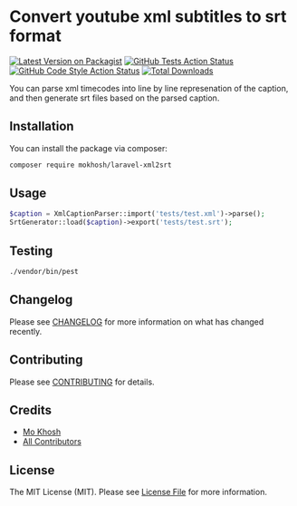 # Convert youtube xml subtitles to srt format

[![Latest Version on Packagist](https://img.shields.io/packagist/v/mokhosh/laravel-xml2srt.svg?style=flat-square)](https://packagist.org/packages/mokhosh/laravel-xml2srt)
[![GitHub Tests Action Status](https://img.shields.io/github/actions/workflow/status/mokhosh/laravel-xml2srt/run-tests.yml?branch=main&label=tests&style=flat-square)](https://github.com/mokhosh/laravel-xml2srt/actions?query=workflow%3Arun-tests+branch%3Amain)
[![GitHub Code Style Action Status](https://img.shields.io/github/actions/workflow/status/mokhosh/laravel-xml2srt/fix-php-code-style-issues.yml?branch=main&label=code%20style&style=flat-square)](https://github.com/mokhosh/laravel-xml2srt/actions?query=workflow%3A"Fix+PHP+code+style+issues"+branch%3Amain)
[![Total Downloads](https://img.shields.io/packagist/dt/mokhosh/laravel-xml2srt.svg?style=flat-square)](https://packagist.org/packages/mokhosh/laravel-xml2srt)

You can parse xml timecodes into line by line represenation of the caption, and then generate srt files based on the parsed caption.

## Installation

You can install the package via composer:

```bash
composer require mokhosh/laravel-xml2srt
```

## Usage

```php
$caption = XmlCaptionParser::import('tests/test.xml')->parse();
SrtGenerator::load($caption)->export('tests/test.srt');
```

## Testing

```bash
./vendor/bin/pest
```

## Changelog

Please see [CHANGELOG](CHANGELOG.md) for more information on what has changed recently.

## Contributing

Please see [CONTRIBUTING](CONTRIBUTING.md) for details.

## Credits

- [Mo Khosh](https://github.com/mokhosh)
- [All Contributors](../../contributors)

## License

The MIT License (MIT). Please see [License File](LICENSE.md) for more information.
